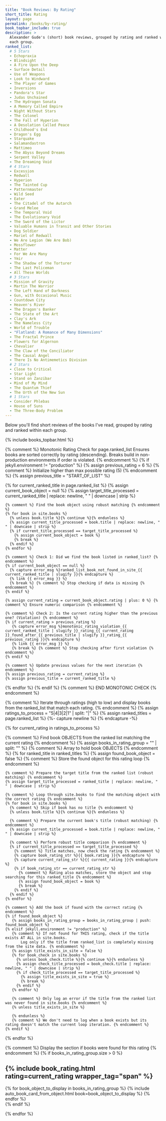 ```yaml
---
title: "Book Reviews: By Rating"
short_title: Rating
layout: page
permalink: /books/by-rating/
book_topbar_include: true
description: >
  Alexander Gude's (short) book reviews, grouped by rating and ranked within
  each group.
ranked_list:
  # 5 Stars
  - Echopraxia
  - Blindsight
  - A Fire Upon the Deep
  - Surface Detail
  - Use of Weapons
  - Look to Windward
  - The Player of Games
  - Inversions
  - Pandora's Star
  - Judas Unchained
  - The Hydrogen Sonata
  - A Memory Called Empire
  - Night Without Stars
  - The Colonel
  - The Fall of Hyperion
  - A Desolation Called Peace
  - Childhood's End
  - Dragon's Egg
  - Starquake
  - Salamandastron
  - Mattimeo
  - The Abyss Beyond Dreams
  - Serpent Valley
  - The Dreaming Void
  # 4 Stars
  - Excession
  - Redwall
  - Hyperion
  - The Tainted Cup
  - Patternmaster
  - Wild Seed
  - Eater
  - The Citadel of the Autarch
  - Grand Melee
  - The Temporal Void
  - The Evolutionary Void
  - The Sword of the Lictor
  - Valuable Humans in Transit and Other Stories
  - Dog Soldier
  - Mariel of Redwall
  - We Are Legion (We Are Bob)
  - Mossflower
  - Matter
  - For We Are Many
  - Ymir
  - The Shadow of the Torturer
  - The Last Policeman
  - All These Worlds
  # 3 Stars
  - Mission of Gravity
  - Martin The Warrior
  - The Left Hand of Darkness
  - Gun, with Occasional Music
  - Countdown City
  - Heaven's River
  - The Dragon's Banker
  - The State of the Art
  - Clay's Ark
  - The Nameless City
  - World of Trouble
  - "Flatland: A Romance of Many Dimensions"
  - The Fractal Prince
  - Flowers for Algernon
  - Chevalier
  - The Claw of the Conciliator
  - The Causal Angel
  - There Is No Antimemetics Division
  # 2 Stars
  - Close to Critical
  - Star Light
  - Stand on Zanzibar
  - Mind of My Mind
  - The Quantum Thief
  - The Urth of the New Sun
  # 1 Stars
  - Consider Phlebas
  - House of Suns
  - The Three-Body Problem
---
```


Below you'll find short reviews of the books I've read, grouped by rating and
ranked within each group.

{% include books_topbar.html %}

{% comment %}
 Monotonic Rating Check for page.ranked_list
 Ensures books are sorted correctly by rating (descending).
 Breaks build in non-production environments if order is violated.
{% endcomment %}
{% if jekyll.environment != "production" %}
  {% assign previous_rating = 6 %} {% comment %} Initialize higher than max possible rating (5) {% endcomment %}
  {% assign previous_title = "START_OF_LIST" %}

  {% for current_ranked_title in page.ranked_list %}
    {% assign current_book_object = null %}
    {% assign target_title_processed = current_ranked_title | replace: newline, " " | downcase | strip %}

    {% comment %} Find the book object using robust matching {% endcomment %}
    {% for book in site.books %}
      {% unless book.title %}{% continue %}{% endunless %}
      {% assign current_title_processed = book.title | replace: newline, " " | downcase | strip %}
      {% if current_title_processed == target_title_processed %}
        {% assign current_book_object = book %}
        {% break %}
      {% endif %}
    {% endfor %}

    {% comment %} Check 1: Did we find the book listed in ranked_list? {% endcomment %}
    {% if current_book_object == null %}
      {% capture error_msg %}ranked_list_book_not_found_in_site_{{ current_ranked_title | slugify }}{% endcapture %}
      {% link {{ error_msg }} %}
      {% break %} {% comment %} Stop checking if data is missing {% endcomment %}
    {% endif %}

    {% assign current_rating = current_book_object.rating | plus: 0 %} {% comment %} Ensure numeric comparison {% endcomment %}

    {% comment %} Check 2: Is the current rating higher than the previous one? (Violation) {% endcomment %}
    {% if current_rating > previous_rating %}
       {% capture error_msg %}monotonic_rating_violation_{{ current_ranked_title | slugify }}_rating_{{ current_rating }}_found_after_{{ previous_title | slugify }}_rating_{{ previous_rating }}{% endcapture %}
       {% link {{ error_msg }} %}
       {% break %} {% comment %} Stop checking after first violation {% endcomment %}
    {% endif %}

    {% comment %} Update previous values for the next iteration {% endcomment %}
    {% assign previous_rating = current_rating %}
    {% assign previous_title = current_ranked_title %}

  {% endfor %}
{% endif %}
{% comment %} END MONOTONIC CHECK {% endcomment %}

{% comment %}
Iterate through ratings (high to low) and display books
from the ranked_list that match each rating.
{% endcomment %}
{% assign ratings_to_process = "5|4|3|2|1" | split: "|" %}
{% assign ranked_titles = page.ranked_list %}
{%- capture newline %}
{% endcapture -%}

{% for current_rating in ratings_to_process %}

  {% comment %} Find book OBJECTS from the ranked list matching the current rating {% endcomment %}
  {% assign books_in_rating_group = "" | split: "" %} {% comment %} Array to hold book OBJECTS {% endcomment %}
  {% for ranked_title in ranked_titles %}
    {% assign found_book_object = false %} {% comment %} Store the found object for this rating loop {% endcomment %}

    {% comment %} Prepare the target title from the ranked list (robust matching) {% endcomment %}
    {% assign target_title_processed = ranked_title | replace: newline, " " | downcase | strip %}

    {% comment %} Loop through site.books to find the matching object with the correct rating {% endcomment %}
    {% for book in site.books %}
      {% comment %} Skip if book has no title {% endcomment %}
      {% unless book.title %}{% continue %}{% endunless %}

      {% comment %} Prepare the current book's title (robust matching) {% endcomment %}
      {% assign current_title_processed = book.title | replace: newline, " " | downcase | strip %}

      {% comment %} Perform robust title comparison {% endcomment %}
      {% if current_title_processed == target_title_processed %}
        {% comment %} Title matches, now check the rating {% endcomment %}
        {% capture book_rating_str %}{{ book.rating }}{% endcapture %}
        {% capture current_rating_str %}{{ current_rating }}{% endcapture %}
        {% if book_rating_str == current_rating_str %}
          {% comment %} Rating also matches, store the object and stop searching for this ranked_title {% endcomment %}
          {% assign found_book_object = book %}
          {% break %}
        {% endif %}
      {% endif %}
    {% endfor %}

    {% comment %} Add the book if found with the correct rating {% endcomment %}
    {% if found_book_object %}
       {% assign books_in_rating_group = books_in_rating_group | push: found_book_object %}
    {% elsif jekyll.environment != "production" %}
       {% comment %} If not found for THIS rating, check if the title exists AT ALL in site.books.
           Log only if the title from ranked_list is completely missing from the site data. {% endcomment %}
       {% assign title_exists_in_site = false %}
       {% for book_check in site.books %}
         {% unless book_check.title %}{% continue %}{% endunless %}
         {% assign check_title_processed = book_check.title | replace: newline, " " | downcase | strip %}
         {% if check_title_processed == target_title_processed %}
           {% assign title_exists_in_site = true %}
           {% break %}
         {% endif %}
       {% endfor %}

       {% comment %} Only log an error if the title from the ranked list was never found in site.books {% endcomment %}
       {% unless title_exists_in_site %}
<!-- RANKED_LIST_TITLE_NOT_FOUND_IN_SITE: Title='{{ ranked_title | escape }}' -->
       {% endunless %}
       {% comment %} We don't need to log when a book exists but its rating doesn't match the current loop iteration. {% endcomment %}
    {% endif %}
  {% endfor %}

  {% comment %} Display the section if books were found for this rating {% endcomment %}
  {% if books_in_rating_group.size > 0 %}
<h2 class="book-list-headline">{% include book_rating.html rating=current_rating wrapper_tag="span" %}</h2>
<div class="card-grid">
      {% for book_object_to_display in books_in_rating_group %}
        {% include auto_book_card_from_object.html book=book_object_to_display %}
      {% endfor %}
</div>
  {% endif %}

{% endfor %}
